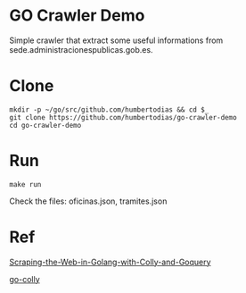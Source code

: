 # GO Crawler Demo

Simple crawler that extract some useful informations from sede.administracionespublicas.gob.es.

# Clone

    mkdir -p ~/go/src/github.com/humbertodias && cd $_
    git clone https://github.com/humbertodias/go-crawler-demo
    cd go-crawler-demo

# Run

    make run

Check the files: oficinas.json, tramites.json

# Ref

[Scraping-the-Web-in-Golang-with-Colly-and-Goquery](https://benjamincongdon.me/blog/2018/03/01/Scraping-the-Web-in-Golang-with-Colly-and-Goquery/)


[go-colly](http://go-colly.org)